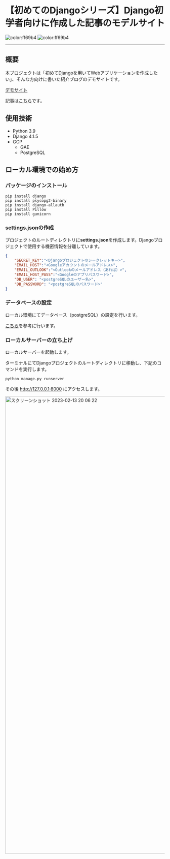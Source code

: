 # 【初めてのDjangoシリーズ】Django初学者向けに作成した記事のモデルサイト
![color:ff69b4](https://img.shields.io/badge/python-3.9-informational.svg?longCache=true)
![color:ff69b4](https://img.shields.io/badge/Django-v4.1.5-informational.svg?longCache=true)

---

## 概要

本プロジェクトは「初めてDjangoを用いてWebアプリケーションを作成したい」、そんな方向けに書いた紹介ブログのデモサイトです。

[デモサイト](https://cafe-project-377203.an.r.appspot.com)

記事は[こちら](https://bestrong-it-men.com/django-app-tutorial-introduction-1/)です。

## 使用技術

- Python 3.9
- Django 4.1.5
- GCP
    - GAE
    - PostgreSQL
    
## ローカル環境での始め方

### パッケージのインストール

```shell
pip install django
pip install psycopg2-binary
pip install django-allauth
pip install Pillow
pip install gunicorn
```


### settings.jsonの作成

プロジェクトのルートディレクトリに**settings.json**を作成します。Djangoプロジェクトで使用する機密情報を分離しています。

```json
{
    "SECRET_KEY":"<Djangoプロジェクトのシークレットキー>",
    "EMAIL_HOST":"<Googleアカウントのメールアドレス>",
    "EMAIL_OUTLOOK":"<Outlookのメールアドレス（あれば）>",
    "EMAIL_HOST_PASS":"<Googleのアプリパスワード>",
    "DB_USER": "<postgreSQLのユーザー名>",
    "DB_PASSWORD": "<postgreSQLのパスワード>"
}
```


### データベースの設定

ローカル環境にてデータベース（postgreSQL）の設定を行います。

[こちら](https://bestrong-it-men.com/django-app-tutorial-development-1/)を参考に行います。


### ローカルサーバーの立ち上げ

ローカルサーバーを起動します。

ターミナルにてDjangoプロジェクトのルートディレクトリに移動し、下記のコマンドを実行します。

```shell
python manage.py runserver
```

その後 http://127.0.0.1:8000 にアクセスします。

<img width="1440" alt="スクリーンショット 2023-02-13 20 06 22" src="https://user-images.githubusercontent.com/99964360/218442091-1ca0ec45-a929-4db5-a224-3c2c16e11e0c.png">
